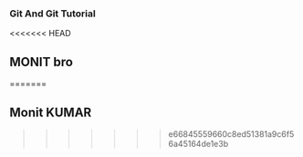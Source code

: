 ### Git And Git Tutorial
<<<<<<< HEAD
## MONIT bro 
=======
## Monit KUMAR
>>>>>>> e66845559660c8ed51381a9c6f56a45164de1e3b
